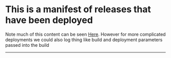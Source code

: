 # This is a manifest of releases that have been deployed

Note much of this content can be seen [Here](https://github.com/thegentlemanphysicist/code_challenge_2021/releases).  However for more complicated deployments we could also log thing like build and deployment parameters passed into the build

---

